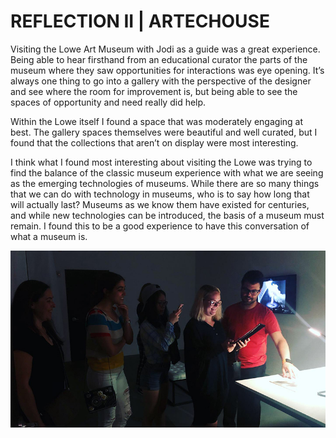 # REFLECTION II | ARTECHOUSE

Visiting the Lowe Art Museum with Jodi as a guide was a great experience. Being able to hear firsthand from an educational curator the parts of the museum where they saw opportunities for interactions was eye opening. It’s always one thing to go into a gallery with the perspective of the designer and see where the room for improvement is, but being able to see the spaces of opportunity and need really did help.

Within the Lowe itself I found a space that was moderately engaging at best. The gallery spaces themselves were beautiful and well curated, but I found that the collections that aren’t on display were most interesting.

I think what I found most interesting about visiting the Lowe was trying to find the balance of the classic museum experience with what we are seeing as the emerging technologies of museums. While there are so many things that we can do with technology in museums, who is to say how long that will actually last? Museums as we know them have existed for centuries, and while new technologies can be introduced, the basis of a museum must remain. I found this to be a good experience to have this conversation of what a museum is.

![s](https://github.com/artdelolo/CIM595-795-Installations/blob/master/HW/Reflections%20II/art.jpg)
